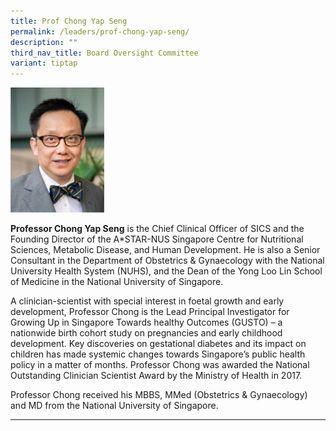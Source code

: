```yaml
---
title: Prof Chong Yap Seng
permalink: /leaders/prof-chong-yap-seng/
description: ""
third_nav_title: Board Oversight Committee
variant: tiptap
---
```

<div class="isomer-image-wrapper"><img style="width:150px" height="auto" width="100%" src="/images/Leaders/prof%20chong%20yap%20seng.png"></div><p><strong>Professor Chong Yap Seng</strong> is the Chief Clinical Officer of SICS and the Founding Director of the A*STAR-NUS Singapore Centre for Nutritional Sciences, Metabolic Disease, and Human Development. He is also a Senior Consultant in the Department of Obstetrics &amp; Gynaecology with the National University Health System (NUHS), and the Dean of the Yong Loo Lin School of Medicine in the National University of Singapore.&nbsp;</p><p>A clinician-scientist with special interest in foetal growth and early development, Professor Chong is the Lead Principal Investigator for Growing Up in Singapore Towards healthy Outcomes (GUSTO) – a nationwide birth cohort study on pregnancies and early childhood development. Key discoveries on gestational diabetes and its impact on children has made systemic changes towards Singapore’s public health policy in a matter of months. Professor Chong was awarded the National Outstanding Clinician Scientist Award by the Ministry of Health in 2017.&nbsp;</p><p>Professor Chong received his MBBS,&nbsp;MMed&nbsp;(Obstetrics &amp; Gynaecology) and MD from the National University of Singapore.&nbsp;</p><hr><p></p>
